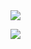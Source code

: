 
<img style="text-align:center" src="https://64.media.tumblr.com/3bbc7b5733d0bb9874b849712ee8029d/tumblr_nednkfdX5L1trzm55o1_500.gifv">

![](https://komarev.com/ghpvc/?username=taohxn)
